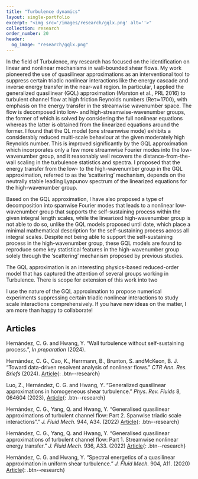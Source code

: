 ```yaml
---
title: "Turbulence dynamics"
layout: single-portfolio
excerpt: "<img src='/images/research/gqlx.png' alt=''>"
collection: research
order_number: 20
header: 
  og_image: "research/gqlx.png"
---
```


In the field of Turbulence, my research has focused on the identification on linear and nonlinear mechanisms in wall-bounded shear flows. My work pioneered
the use of quasilinear approximations as an interventional tool to suppress certain triadic nonlinear interactions like the energy cascade and inverse energy 
transfer in the near-wall region. In particular, I applied the generalized quasilinear (GQL) approximation (Marston et al., PRL 2016) to turbulent channel 
flow at high friction Reynolds numbers (Reτ≃1700), with emphasis on the energy transfer in the streamwise wavenumber space. The flow is decomposed into low- 
and high-streamwise-wavenumber groups, the former of which is solved by considering the full nonlinear equations whereas the latter is obtained from the 
linearized equations around the former. I found that the QL model (one streamwise mode) exhibits a considerably reduced multi-scale behaviour at the given 
moderately high Reynolds number. This is improved significantly by the GQL approximation which incorporates only a few more streamwise Fourier modes into 
the low-wavenumber group, and it reasonably well recovers the distance-from-the-wall scaling in the turbulence statistics and spectra. I proposed that the 
energy transfer from the low- to the high-wavenumber group in the GQL approximation, referred to as the ‘scattering’ mechanism, depends on the neutrally 
stable leading Lyapunov spectrum of the linearized equations for the high-wavenumber group.

Based on the GQL approximation, I have also proposed a type of decomposition into spanwise Fourier modes that leads to a nonlinear low-wavenumber group 
that supports the self-sustaining process within the given integral length scales, while the linearized high-wavenumber group is not able to do so, unlike 
the GQL models proposed until date, which place a minimal mathematical description for the self-sustaining process across all integral scales. Despite not 
being able to support the self-sustaining process in the high-wavenumber group, these GQL models are found to reproduce some key statistical features in 
the high-wavenumber group solely through the ‘scattering’ mechanism proposed by previous studies. 

The GQL approximation is an interesting physics-based reduced-order model that has captured the attention of several groups working in Turbulence. There is
scope for extension of this work into two

I use the nature of the GQL approximation to propose numerical experiments suppressing certain triadic nonlinear interactions to study scale interactions 
comprehensively. If you have new ideas on the matter, I am more than happy to collaborate!

## Articles

Hernández, C. G. and Hwang, Y. “Wall turbulence without self-sustaining process.”, *In preparation* (2024).

Hernández, C. G., Cao, K., Herrmann, B., Brunton, S. andMcKeon, B. J. “Toward
data-driven resolvent analysis of nonlinear flows.” *CTR Ann. Res. Briefs* (2024).
[Article](https://ctr.stanford.edu/publications/annual-research-briefs/){: .btn--research} 

Luo, Z., Hernández, C. G. and Hwang, Y. “Generalized quasilinear approximations in
homogeneous shear turbulence.” *Phys. Rev. Fluids* 8, 064604 (2023),
[Article](https://doi.org/10.1103/PhysRevFluids.8.064604){: .btn--research} 

Hernández, C. G., Yang, Q. and Hwang, Y. “Generalised quasilinear approximations of
turbulent channel flow: Part 2. Spanwise triadic scale interactions”.” *J. Fluid Mech.* 944, A34. (2022)
[Article](https://doi.org/10.1017/jfm.2022.499){: .btn--research} 

Hernández, C. G., Yang, Q. and Hwang, Y. “Generalised quasilinear approximations of
turbulent channel flow: Part 1. Streamwise nonlinear energy transfer.” *J. Fluid Mech.* 936, A33. (2022)
[Article](https://doi.org/10.1017/jfm.2022.59){: .btn--research} 

Hernández, C. G. and Hwang, Y. “Spectral energetics of a quasilinear approximation in
uniform shear turbulence.” *J. Fluid Mech.* 904, A11. (2020)
[Article](https://doi.org/10.1017/jfm.2020.678){: .btn--research} 
